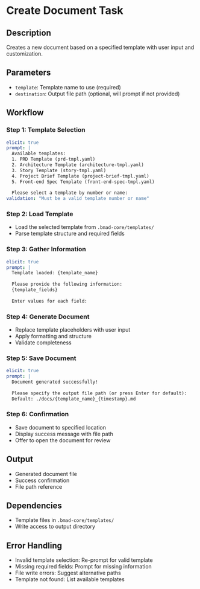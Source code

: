 # Create Document Task

## Description
Creates a new document based on a specified template with user input and customization.

## Parameters
- `template`: Template name to use (required)
- `destination`: Output file path (optional, will prompt if not provided)

## Workflow

### Step 1: Template Selection
```yaml
elicit: true
prompt: |
  Available templates:
  1. PRD Template (prd-tmpl.yaml)
  2. Architecture Template (architecture-tmpl.yaml)
  3. Story Template (story-tmpl.yaml)
  4. Project Brief Template (project-brief-tmpl.yaml)
  5. Front-end Spec Template (front-end-spec-tmpl.yaml)
  
  Please select a template by number or name:
validation: "Must be a valid template number or name"
```

### Step 2: Load Template
- Load the selected template from `.bmad-core/templates/`
- Parse template structure and required fields

### Step 3: Gather Information
```yaml
elicit: true
prompt: |
  Template loaded: {template_name}
  
  Please provide the following information:
  {template_fields}
  
  Enter values for each field:
```

### Step 4: Generate Document
- Replace template placeholders with user input
- Apply formatting and structure
- Validate completeness

### Step 5: Save Document
```yaml
elicit: true
prompt: |
  Document generated successfully!
  
  Please specify the output file path (or press Enter for default):
  Default: ./docs/{template_name}_{timestamp}.md
```

### Step 6: Confirmation
- Save document to specified location
- Display success message with file path
- Offer to open the document for review

## Output
- Generated document file
- Success confirmation
- File path reference

## Dependencies
- Template files in `.bmad-core/templates/`
- Write access to output directory

## Error Handling
- Invalid template selection: Re-prompt for valid template
- Missing required fields: Prompt for missing information
- File write errors: Suggest alternative paths
- Template not found: List available templates
